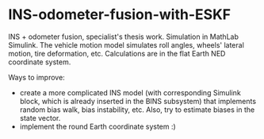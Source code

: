 # INS-odometer-fusion-with-ESKF
INS + odometer fusion, specialist's thesis work. Simulation in MathLab Simulink.
The vehicle motion model simulates roll angles, wheels' lateral motion, tire deformation, etc. Calculations are in the flat Earth NED coordinate system.

Ways to improve:
* create a more complicated INS model (with corresponding Simulink block, which is already inserted in the BINS subsystem) that implements random bias walk, bias instability, etc. Also, try to estimate biases in the state vector.
* implement the round Earth coordinate system :)

